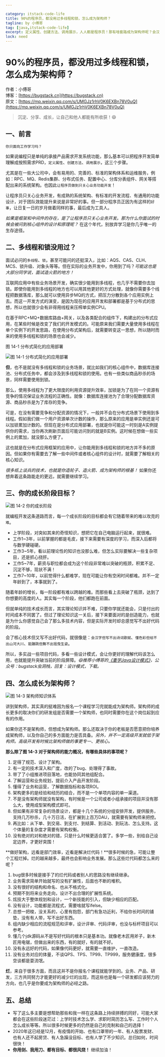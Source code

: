 ```yaml
---

category: itstack-code-life
title: 90%的程序员，都没用过多线程和锁，怎么成为架构师？
tagline: by 小傅哥
tag: [java,itstack-code-life]
excerpt: 定义属性、创建方法、调用展示，人人都是程序员！那有啥套路成为架构师呢？会汉字但写不出诗词歌赋、懂色彩但绘不出山河大川、能蹦跳但舞不出摇曳生姿。
lock: need
---
```


# 90%的程序员，都没用过多线程和锁，怎么成为架构师？

作者：小傅哥
<br/>博客：[https://bugstack.cn](https://bugstack.cn)
<br/>原文：[https://mp.weixin.qq.com/s/UMGJz1rhV0K6EXBn78V0uQ](https://mp.weixin.qq.com/s/UMGJz1rhV0K6EXBn78V0uQ)

> 沉淀、分享、成长，让自己和他人都能有所收获！😄

## 一、前言

`你只面向工作学习吗？`

如果说编程只是单纯的承接产品需求开发系统功能，那么基本可以把程序开发简单理解成按照需求PRD，`定义属性`、`创建方法`、`调用展示`，这三个步骤。

尤其是在一些大公司中，会有易用的、完善的、标准的架构体系和运维服务，例如：RPC、MQ、Redis集群、分布式任务、配置中心、分库分表组件、网关等搭配出来的系统架构。也因此`让程序员做到只关心业务功能开发`！

让程序员只关心业务开发，有成熟的系统架构、有标准的开发流程、有通用的功能设计，对于团队效能提升来说是非常好的事。但一部分程序员正因为有这样的`好事`，让日复一日的岁月做着同样的事，最后成为工具人。

*如果是框架和中间件的存在，是了让程序员只关心业务开发。那为什么你面试的时候会被问到核心组件的设计和原理呢？* 在这个年代，别放弃学习是你几乎唯一的生存途径。

## 二、多线程和锁没用过？

面试必问的`多线程`、`锁`，甚至可能问的还挺深入，比如：AQS、CAS、CLH、MCS、锁升级、对象头等等。但在实际的业务开发中，你用到了吗？*可能这也是大部分同学说，面试造火箭的地方！*

互联网应用中有些业务场景开发，确实很少能用到多线程，也几乎不需要你去加锁。即使你能用到多线程的地方也可以用其他更好的方式处理，就像你需要多个线程把数据落库，那么就可以使用异步MQ的方式，把压力分散到各个应用实例上去。而这一开发方式的演变，是因为现在的应用开发和部署都是基于分布式的思想，所以也就很少会有非得用线程来压榨单实例CPU。

在基于RPC+MQ+数据库路由+网关，以及各类配合的组件下，构建出的分布式应用，在某些时候是改变了我们的开发模式的。可能原来我们需要大量使用多线程在单个实例下的开发思路，在使用分布式架构后，就需要转变这一思想，所以随时而来的使用多线程和锁的场景也会减少。

图 14-1 分布式简化的应用部署

![图 14-1 分布式简化的应用部署](https://bugstack.cn/assets/images/2020/all-14-1.png)

**但**，也不是就没有多线程和锁的业务场景，就比如我们的核心组件中，数据库连接池、分布式任务中，都会涉及到多线程和锁的使用。也有一些类似商品秒杀的场景，同样需要使用到锁。

那么，使用多线程为了更大限度的利用资源提升效率，加锁是为了在同一个资源有竞争的情况保证业务流程的正确性。就像：数据库连接池为了合理分配数据库资源、商品秒杀是为了库存的竞争。

可是，在没有需要竞争和分配资源的情况下，一般并不会在分布式场景下使用到多线程。假如我们做一个用户资源单次计数的操作，那么原来的应用是单实例还是可以加锁累加计数的。但现在是分布式应用部署，也就是你可能这一时刻是A实例提供你的需求，当你再次刷新页面后可能访问到的就是B实例。这时候在想做一些实例上的累加，就没那么方便了。

这也就是在分布式应用框架的应用中，让你能用到多线程和锁的地方并不多的原因。但如果你有需要去了解一些中间件或者核心组件的设计时，就需要了解相关的核心知识。

*很多纸上谈兵的技术，也就是你造轮子、造火箭、成为架构师的根基！* 如果你还想奔着这条路能走的更远，就需要继续学习。

## 三、你的成长阶段目标？

![图 14-2 你的成长阶段](https://bugstack.cn/assets/images/2020/all-14-2.png)

就编程开发这条道路而言，每一个成长阶段的目标都会有它随着带来的难以攻克的`难`。
- 上学阶段，对突如其来的奇怪知识，想把它在自己电脑运行起来，就很难。
- 工作1~3年，以前掌握的都是毛皮，接下来需要有深度的学习，而深入后都将与数学硬碰硬。
- 工作3~5年，看以前理论性的知识也没那么难，但怎么实际要解决一些复杂项目，还是抓心挠肝。
- 工作5~7年，薪资与职位都会成为这个阶段非常难以突破的瓶颈，积累不足、沉淀不够，现状不满！
- 工作7~10年，以前觉得什么都难学，现在可能让你有空闲时间都难。并不一定年龄到了，本事就到了。

随着年龄的增长，每一阶段都有难以跨越的难。而那些看上去突破了瓶颈，达到了你想要的高度的人。其实每一个阶段，他们都跑在前面。

但就单纯的技术成长而言，其实理论知识并不难，只要你学就还能会，只是付出的时间成本不同罢了。但过了理论知识这一关后，接下来要面对的是创造能力，也就是为什么你感觉自己会了那么多技术内容，但是实际开发时却总感觉写不出好代码的阶段。

会了核心技术但又写不出好代码，就很像是：`会汉字但写不出诗词歌赋`、`懂色彩但绘不出山河大川`、`能蹦跳但舞不出摇曳生姿`。

所以，多实战一些项目代码，多看一些设计模式，会让你更好的理解代码该怎么用，也就能提升突破当前的阶段屏障。*😄推荐小傅哥的[《重学Java设计模式》](https://bugstack.cn/itstack-demo-design/2020/07/12/%E9%87%8D%E5%AD%A6-Java-%E8%AE%BE%E8%AE%A1%E6%A8%A1%E5%BC%8F.html)，公众号：bugstack虫洞栈，回复：设计模式，下载。*

## 四、怎么成长为架构师？

![图 14-3 架构师知识体系](https://bugstack.cn/assets/images/2020/all-14-3.png)

讲到架构师，其实真的挺难因为报名一个课程学习完就能成为架构师。架构师的成长更多的取决你们的研发组是否需要一个架构师，也同时需要你在这个岗位起到应有的作用。

如果你还不是架构师，但想成为架构师。那么还取决于你的老板是否愿意把你培养成架构师，以及你自己的多方面能力是否具备。*另外，并不一定高级开发就低于架构师。高级开发有时候比架构师做的事更专一、更核心。*

**那么除了图 14-3 对于架构师的能力概况，有哪些具体的事项呢？**

1. 定得了规范、设计了架构。
2. 有一定的技术深入和广度，改的了bug、处理得了事故。
3. 带了了小组推进项目落地，也能协同其他组配合。
4. 了解运营和业务规划，提前介入产品开发阶段。
5. 懂得了业务和运营，了解数据指标和各项ROI。
6. 架构更多的是经验和经历的结合，而不是一个单项内容的单一渠道。
7. 不是没有架构师就没有架构，有时候是一个公司或者小组承接的项目并没有那么大，使用成型架构模式即可。
8. 但如果有非常复杂的场景设计，都是十几个系统的分组安排开发，提供服务，支持几万秒杀，几十万日活，在扩展到上百万DAU，就需要有架构师来把控。
9. 再比如：从下单、到交易、到支付、到结算、到活动、到玩法、怎么支持。这个体量的复杂度才需要有架构权衡。
10. 没有绝对的对和绝对的错，只是什么时候更适合罢了。多学一些，别给自己设定边界，才更好突围！

**做好架构，远看是部门效率，近看是解决烂代码！**很多时候的急，可能让整个工程烂掉。烂的越来越多，最终也会影响业务发展。那么这些烂代码都怎么来的呢？

1. bug很多时候是接手了的烂代码或者别人的思路没有继续继承。
2. 业务需求简单开始就写的没有扩展性，后面也不断的堆积。
3. 没有很好的结构和命名、也从不格式化。
4. 预期不到将来业务走向，设计不出合理的扩展性系统。
5. 炫技大于整体规划和设计，一个新技能的引入，但缺少相应的匹配。
6. 没有设计，功能都是流程式，需要啥就写ifelse。
7. 总想一把梭，没关系的，心里有抱怨，部门有急功近利，不给你长时间的铺垫，没有有人带，写不出好东西。
8. 组内缺少相应的流程规范和评审，设计评审、代码评审，也没与标杆项目可以参考。
9. 懂几个jdk源码从不是写好代码的根本只是基本功。就像老木匠用斧子，新木匠用电锯，但做出来的东西，有的就好，有的就不好。
10. 没有永远好的代码，如果像代码更好，就需要一直维护，一直改造。
11. 没有业务对应的体量，不谈QPS、TPS、TP99、TP999，服务健康度，很多空谈都是耍流氓。

**烂**，来自于很多方面，而且这并不是你报名个课程就能学到的。业务、产品、研发，三方共同努力才能更好的减少烂的出现，而这些也是每一个研发都应该努力的方向，也几乎是你要成为架构师的必经之路。

## 五、总结

- 写了这么多主要是想帮助那些和我一样在这条路上持续拼搏的同好，可能大家都会在这些阶段迷茫过：上学时技术怎么学、求职时简历怎么写、工作时个人怎么成长等等。所以很多时候更多的仍然是自己的克制和自己的选择！
- 2020年这已经是12月，有疫情的开始、也有口罩带的一年、有人股票发财、也有人还不起房贷、有人急躁没目标、也有人学了不少知识。总归如何，时间很快！
- **你用剑、我用刀、都有目标、都很风烧！** 继续加油！